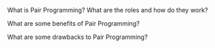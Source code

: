 What is Pair Programming? What are the roles and how do they work?

What are some benefits of Pair Programming?

What are some drawbacks to Pair Programming?